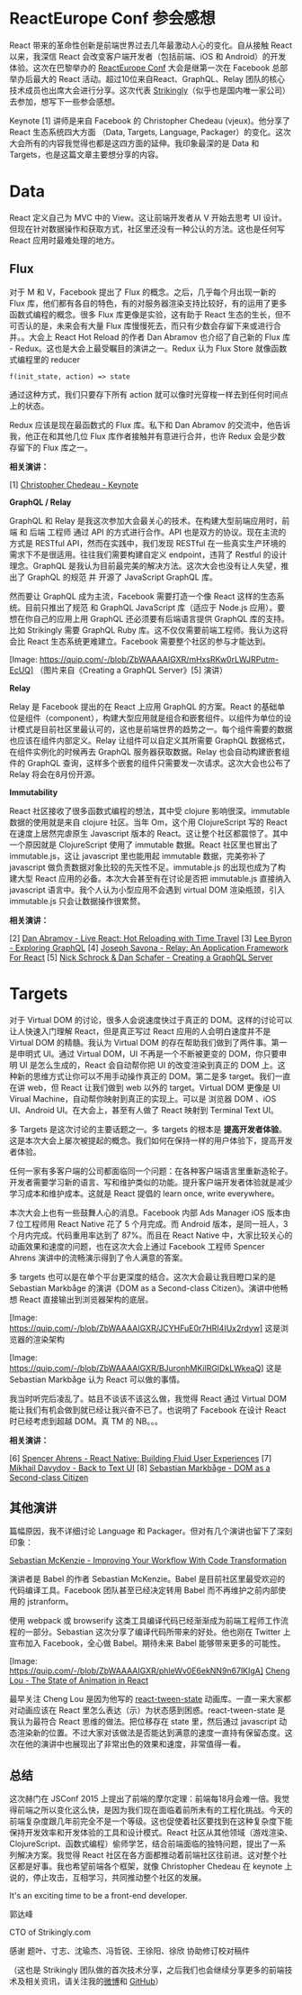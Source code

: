 # ReactEurope Conf 参会感想

React 带来的革命性创新是前端世界过去几年最激动人心的变化。自从接触 React 以来，我深信 React 会改变客户端开发者（包括前端、iOS 和 Android）的开发体验。这次在巴黎举办的 [ReactEurope Conf](https://www.react-europe.org/2015.html) 大会是继第一次在 Facebook 总部举办后最大的 React 活动。超过10位来自React、GraphQL、Relay 团队的核心技术成员也出席大会进行分享。这次代表 [Strikingly](https://www.strikingly.com/)（似乎也是国内唯一家公司）去参加，想写下一些参会感想。

Keynote [1] 讲师是来自 Facebook 的 Christopher Chedeau (vjeux)。他分享了 React 生态系统四大方面 （Data, Targets, Language, Packager）的变化。这次大会所有的内容我觉得也都是这四方面的延伸。我印象最深的是 Data 和 Targets，也是这篇文章主要想分享的内容。

# Data

React 定义自己为 MVC 中的 View。这让前端开发者从 V 开始去思考 UI 设计。但现在针对数据操作和获取方式，社区里还没有一种公认的方法。这也是任何写 React 应用时最难处理的地方。

## Flux

对于 M 和 V，Facebook 提出了 Flux 的概念。之后，几乎每个月出现一新的 Flux 库，他们都有各自的特色，有的对服务器渲染支持比较好，有的运用了更多函数式编程的概念。很多 Flux 库更像是实验，这有助于 React 生态的生长，但不可否认的是，未来会有大量 Flux 库慢慢死去，而只有少数会存留下来或进行合并。。大会上 React Hot Reload 的作者 Dan Abramov 也介绍了自己新的 Flux 库 - Redux。这也是大会上最受瞩目的演讲之一。Redux 认为 Flux Store 就像函数式编程里的 reducer

`f(init_state, action) => state`

通过这种方式，我们只要存下所有 action 就可以像时光穿梭一样去到任何时间点上的状态。

Redux 应该是现在最函数式的 Flux 库。私下和 Dan Abramov 的交流中，他告诉我，他正在和其他几位 Flux 库作者接触并有意进行合并，也许 Redux 会是少数存留下的 Flux 库之一。

**相关演讲：**

[1] [Christopher Chedeau - Keynote](https://www.youtube.com/watch?v=PAA9O4E1IM4&list=PLCC436JpVnK0Phxld2dD4tM4xPMxJCiRD&index=1)

**GraphQL / Relay**

GraphQL 和 Relay 是我这次参加大会最关心的技术。在构建大型前端应用时，前端 和 后端 工程师 通过 API 的方式进行合作。API 也是双方的协议。现在主流的方式是 RESTful API，然而在实践中，我们发现 RESTful 在一些真实生产环境的需求下不是很适用。往往我们需要构建自定义 endpoint，违背了 Restful 的设计理念。GraphQL 是我认为目前最完美的解决方法。这次大会也没有让人失望，推出了 GraphQL 的规范 并 开源了 JavaScript GraphQL 库。

然而要让 GraphQL 成为主流，Facebook 需要打造一个像 React 这样的生态系统。目前只推出了规范 和 GraphQL JavaScript 库（适应于 Node.js 应用）。要想在你自己的应用上用 GraphQL 还必须要有后端语言提供 GraphQL 库的支持。比如 Strikingly 需要 GraphQL Ruby 库。这不仅仅需要前端工程师。我认为这将会比 React 生态系统更难建立。Facebook 需要整个社区的参与才能达到。

[Image: https://quip.com/-/blob/ZbWAAAAIGXR/mHxsRKw0rLWJRPutm-EcUQ]
（图片来自《Creating a GraphQL Server》[5] 演讲）

**Relay**

Relay 是 Facebook 提出的在 React 上应用 GraphQL 的方案。React 的基础单位是组件（component），构建大型应用就是组合和嵌套组件。以组件为单位的设计模式是目前社区里最认可的，这也是前端世界的趋势之一。每个组件需要的数据也应该在组件内部定义。Relay 让组件可以自定义其所需要 GraphQL 数据格式，在组件实例化的时候再去 GraphQL 服务器获取数据。Relay 也会自动构建嵌套组件的 GraphQL 查询，这样多个嵌套的组件只需要发一次请求。这次大会也公布了 Relay 将会在8月份开源。

**Immutability**

React 社区接收了很多函数式编程的想法，其中受 clojure 影响很深。immutable 数据的使用就是来自 clojure 社区。当年 Om，这个用 ClojureScript 写的 React 在速度上居然完虐原生 Javascript 版本的 React。这让整个社区都震惊了。其中一个原因就是 ClojureScript 使用了 immutable 数据。React 社区里也冒出了 immutable.js，这让 javascript 里也能用起 immutable 数据，完美弥补了javascript 做负责数据对象比较的先天性不足。immutable.js 的出现也成为了构建大型 React 应用的必备。本次大会甚至有在讨论是否把 immutable.js 直接纳入 javascript 语言中。我个人认为小型应用不会遇到 virtual DOM 渲染瓶颈，引入 immutable.js 只会让数据操作很累赘。

**相关演讲：**

[2] [Dan Abramov - Live React: Hot Reloading with Time Travel](https://www.youtube.com/watch?v=xsSnOQynTHs&list=PLCC436JpVnK0Phxld2dD4tM4xPMxJCiRD&index=7)
[3] [Lee Byron - Exploring GraphQL](https://www.youtube.com/watch?v=WQLzZf34FJ8&index=5&list=PLCC436JpVnK0Phxld2dD4tM4xPMxJCiRD)
[4] [Joseph Savona - Relay: An Application Framework For React](https://www.youtube.com/watch?v=IrgHurBjQbg&index=8&list=PLCC436JpVnK0Phxld2dD4tM4xPMxJCiRD)
[5] [Nick Schrock & Dan Schafer - Creating a GraphQL Server](https://www.youtube.com/watch?v=gY48GW87Feo&index=6&list=PLCC436JpVnK3HvUSAHpt-LRJkIK8pQG6R)


# Targets

对于 Virtual DOM 的讨论，很多人会说速度快过于真正的 DOM。这样的讨论可以让人快速入门理解 React，但是真正写过 React 应用的人会明白速度并不是 Virtual DOM 的精髓。我认为 Virtual DOM 的存在帮助我们做到了两件事。第一是申明式 UI。通过 Virtual DOM，UI 不再是一个不断被更变的 DOM，你只要申明 UI 是怎么生成的，React 会自动帮你把 UI 的改变渲染到真正的 DOM 上。这种新的思维方式让你可以不用手动操作真正的 DOM。第二是多 target。我们一直在讲 web，但 React 让我们做到 web 以外的 target。Virtual DOM 更像是 UI Virual Machine，自动帮你映射到真正的实现上。可以是 浏览器 DOM 、iOS UI、Android UI。在大会上，甚至有人做了 React 映射到 Terminal Text UI。

多 Targets 是这次讨论的主要话题之一。多 targets 的根本是 **提高开发者体验**。这是本次大会上屡次被提起的概念。我们如何在保持一样的用户体验下，提高开发者体验。

任何一家有多客户端的公司都面临同一个问题：在各种客户端语言里重新造轮子。开发者需要学习新的语言、写和维护类似的功能。提升客户端开发者体验就是减少学习成本和维护成本。这就是 React 提倡的 learn once, write everywhere。

本次大会上也有一些鼓舞人心的消息。Facebook 内部 Ads Manager iOS 版本由 7 位工程师用 React Native 花了 5 个月完成。而 Android 版本，是同一班人，3个月内完成。代码重用率达到了 87%。而且在 React Native 中，大家比较关心的动画效果和速度的问题，也在这次大会上通过 Facebook 工程师 Spencer Ahrens 演讲中的流畅演示得到了令人满意的答案。

多 targets 也可以是在单个平台更深度的结合。这次大会最让我目瞪口呆的是 Sebastian Markbåge 的演讲《DOM as a Second-class Citizen》。演讲中他畅想 React 直接输出到浏览器架构的底层。

[Image: https://quip.com/-/blob/ZbWAAAAIGXR/JCYHFuE0r7HRI4IUx2rdyw]
这是浏览器的渲染架构

[Image: https://quip.com/-/blob/ZbWAAAAIGXR/BJuronhMKilRGIDkLWkeaQ]
这是 Sebastian Markbåge 认为 React 可以做的事情。

我当时听完后凌乱了。姑且不谈该不该这么做，我觉得 React 通过 Virtual DOM 能让我们有机会做到就已经让我兴奋不已了。也说明了 Facebook 在设计 React 时已经考虑到超越 DOM。真 TM 的 NB。。。

**相关演讲：**

[6] [Spencer Ahrens - React Native: Building Fluid User Experiences](https://www.youtube.com/watch?v=xDlfrcM6YBk&list=PLCC436JpVnK0Phxld2dD4tM4xPMxJCiRD&index=4)
[7] [Mikhail Davydov - Back to Text UI](https://www.youtube.com/watch?v=ee_U2t-8L48&list=PLCC436JpVnK0Phxld2dD4tM4xPMxJCiRD&index=10)
[8] [Sebastian Markbåge - DOM as a Second-class Citizen](https://www.youtube.com/watch?v=Zemce4Y1Y-A&index=11&list=PLCC436JpVnK0Phxld2dD4tM4xPMxJCiRD)

## 其他演讲

篇幅原因，我不详细讨论 Language 和 Packager。但对有几个演讲也留下了深刻印象：

[Sebastian McKenzie - Improving Your Workflow With Code Transformation](https://www.youtube.com/watch?list=PLCC436JpVnK3HvUSAHpt-LRJkIK8pQG6R&v=OFuDvqZmUrE)

演讲者是 Babel 的作者 Sebastian McKenzie。Babel 是目前社区里最受欢迎的代码编译工具。Facebook 团队甚至已经决定转用 Babel 而不再维护之前内部使用的 jstranform。

使用 webpack 或 browserify 这类工具编译代码已经渐渐成为前端工程师工作流程的一部分。Sebastian 这次分享了编译代码所带来的好处。他也刚在 Twitter 上宣布加入 Facebook，全心做 Babel。期待未来 Babel 能够带来更多的可能性。

[Image: https://quip.com/-/blob/ZbWAAAAIGXR/phleWv0E6ekNN9n67lKIgA]
[Cheng Lou - The State of Animation in React](https://www.youtube.com/watch?v=1tavDv5hXpo&list=PLCC436JpVnK3HvUSAHpt-LRJkIK8pQG6R&index=2)

最早关注 Cheng Lou 是因为他写的 [react-tween-state](https://github.com/chenglou/react-tween-state) 动画库。一直一来大家都对动画应该在 React 里怎么表达（示）为状态感到困惑。react-tween-state 是我认为最符合 React 思维的做法。把位移存在 state 里，然后通过 javascript 动态渲染新的位置。不过大家对该做法是否能达到满意的速度一直持有保留态度。这次在他的演讲中也展现出了非常出色的效果和速度，非常值得一看。

## 总结

这次赫门在 JSConf 2015 上提出了前端的摩尔定理：前端每18月会难一倍。我觉得前端之所以变化这么快，是因为我们现在面临着前所未有的工程化挑战。今天的前端复杂度跟几年前完全不是一个等级。这也促使着社区要找到在这种复杂度下能保持开发效率和开发体验的工具和设计模式。React 社区从其他领域（游戏渲染、ClojureScript、函数式编程）偷师学艺，结合前端面临的独特问题，提出了一系列解决方案。我觉得 React 社区在各方面都推动着前端社区往前进。这对整个社区都是好事。我也希望前端各个框架，就像  Christopher Chedeau 在 keynote 上说的，停止攻击，互相学习，共同推动整个社区的发展。

It's an exciting time to be a front-end developer.

郭达峰

CTO of Strikingly.com

感谢 题叶、寸志、沈瑜杰、冯哲锐、王徐阳、徐欣 协助修订校对稿件

（这也是 Strikingly 团队做的首次技术分享，之后我们也会继续分享更多的前端技术及相关资讯，请关注我的[微博](http://www.weibo.com/dfguo)和 [GitHub](https://github.com/dfguo)）
